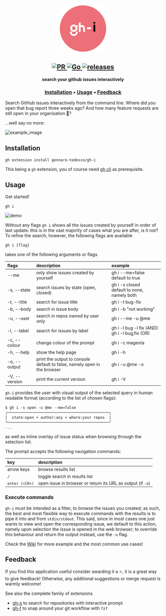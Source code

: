 <h1 align="center">
  <br>
  <img width="150" height="150" src="gh-i-logo.png">
  <br>
</h1>

<h2 align="center">
  <a href="#" onclick="return false;">
    <img alt="PR" src="https://img.shields.io/badge/PRs-welcome-brightgreen.svg?style=flat"/>
  </a>
  <a href="https://golang.org/">
    <img alt="Go" src="https://img.shields.io/badge/go-%2300ADD8.svg?&style=flat&logo=go&logoColor=white"/>
  </a>
  <a href="https://github.com/gennaro-tedesco/gh-i/releases">
    <img alt="releases" src="https://img.shields.io/github/release/gennaro-tedesco/gh-i"/>
  </a>
</h2>

<h4 align="center">search your github issues interactively</h4>
<h3 align="center">
  <a href="#Installation">Installation</a> •
  <a href="#Usage">Usage</a> •
  <a href="#Feedback">Feedback</a>
</h3>

Search GitHub issues interactively from the command line. Where did you open that bug report three weeks ago? And how many feature requests are still open in your organisation 🤔?

...well say no more:

<img alt="example_image" src="https://user-images.githubusercontent.com/15387611/151801136-c765eca3-c453-453a-ad6b-469ba2e2a454.png">


## Installation
```
gh extension install gennaro-tedesco/gh-i
```
This being a `gh` extension, you of course need [gh cli](https://github.com/cli/cli) as prerequisite.

## Usage
Get started!
```
gh i
```

![demo](https://user-images.githubusercontent.com/15387611/151810424-38095e48-84b7-4a75-8a2e-fa0fb47eaf6f.gif)

Without any flags `gh i` shows all the issues created by yourself in order of last update: this is in the vast majority of cases what you are after, is it not? To refine the search, however, the following flags are available
```
gh i [flag]
```
takes one of the following arguments or flags

| flags        | description                                      | example
|:------------ |:------------------------------------------------ |:--------
| --me         | only show issues created by yourself             | gh i --me=false<br>default to true
| -s, --state  | search issues by state (open, closed)            | gh i -s closed<br>default to none, namely both
| -t, --title  | search for issue title                           | gh i -t bug-fix
| -b, --body   | search in issue body                             | gh i -b "not working"
| -u, --user   | search in repos owned by user only               | gh i --me -u @me
| -l, --label  | search for issues by label                       | gh i -l bug -l fix (AND)<br>gh i -l bug,fix (OR)
| -c, --colour | change colour of the prompt                      | gh i -c magenta
| -h, --help   | show the help page                               | gh i -h
| -o, --output | print the output to console<br>default to false, namely open in the browser | gh i -u @me -o | xargs -n1 gh issue view
| -V, --version| print the current version                        | gh i -V

`gh-i` provides the user with visual output of the selected query in human readable format (according to the list of chosen flags):
```
$ gh i -s open -u @me --me=false
╭──────────────────────────────────────────────╮
│  state:open + author:any + where:your repos  │
╰──────────────────────────────────────────────╯
...
```
as well as inline overlay of issue status when browsing through the selection list.

The prompt accepts the following navigation commands:

| key           | description
|:------------- |:-----------------------------------
| arrow keys    | browse results list
| `/`           | toggle search in results list
| `enter (<CR>)`| open issue in browser or return its URL as output (if `-o`)

### Execute commands
`gh-i` must be intended as a filter, to browse the issues you created; as such, the best and most flexible way to execute commands with the results is to pipe it into and from `stdin/stdout`. This said, since in most cases one just wants to view and open the corresponding issue, we default to this action, namely upon selection the issue is opened in the web browser; to override this behaviour and return the output instead, use the `-o` flag.

Check the [Wiki](https://github.com/gennaro-tedesco/gh-i/wiki) for more example and the most common use cases!

## Feedback
If you find this application useful consider awarding it a ⭐, it is a great way to give feedback! Otherwise, any additional suggestions or merge request is warmly welcome!

See also the complete family of extensions
- [gh-s](https://github.com/gennaro-tedesco/gh-s) to search for repositories with interactive prompt
- [gh-f](https://github.com/gennaro-tedesco/gh-f) to snap around your git workflow with `fzf`

